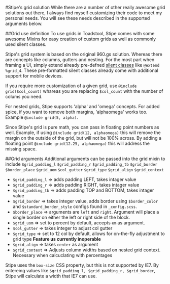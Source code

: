 #Stipe's grid solution
While there are a number of other really awesome grid solutions out there, I always find myself customizing their code to meet my personal needs. You will see these needs described in the supported arguments below.

##Grid use definition
To use grids in Toadstool, Stipe comes with some awesome Mixins for easy creation of custom grids as well as commonly used silent classes.

Stipe's grid system is based on the original 960.gs solution. Whereas there are concepts like columns, gutters and nesting. For the most part when framing a UI, simply extend already pre-defned [silent classes](http://goo.gl/W0QlA) like `@extend %grid_4`. These pre-formatted silent classes already come with additional support for mobile devices. 

If you require more customization of a given grid, use `@include grid($col_count)` whareas you are replacing `$col_count` with the number of colums you need. 

For nested grids, Stipe supports 'alpha' and 'omega' concepts. For added spice, if you want to remove both margins, 'alphaomega' works too. Example `@include grid(5, alpha)`.

Since Stipe's grid is pure math, you can pass in floating point numbers as well. Example, if using `@include grid(12, alphaomega)` this will remove the margin on the outside of the grid, but will not be 100% across. By adding a floating point `@include grid(12.25, alphaomega)` this will address the missing space.

##Grid arguments
Additional arguments can be passed into the grid mixin to include `$grid_padding_l` `$grid_padding_r` `$grid_padding_tb` `$grid_border` `$border_place` `$grid_uom` `$col_gutter` `$grid_type` `$grid_align` `$grid_context`

* `$grid_padding_l` => adds padding LEFT, takes intager value
* `$grid_padding_r` => adds padding RIGHT, takes intager value
* `$grid_padding_tb` => adds padding TOP and BOTTOM, takes intager value
* `$grid_border` => takes integer value, adds border using `$border_color` and `$standard_border_style` configs found in `_config.scss`.
* `$border_place` => arguments are `left` and `right`. Argument will place a single border on either the left or right side of the block.
* `$grid_uom` => set to percent by default, accepts `em` as argument.
* `$col_gutter` => takes integer to adjust col gutter
* `$grid_type` => set to 12 col by default, allows for on-the-fly adjustment to grid type <b>Feature us currently inoperable</b>
* `$grid_align` => takes `center` as argument
* `$grid_context` => Adjusts column widths based on nested grid context. Necessary when calcuclating with percentages
			
Stipe uses the `box-size` CSS property, but this is not supported by IE7. By entereing values like `$grid_padding_l, $grid_padding_r, $grid_border`, Stipe will calculate a width that IE7 can use.